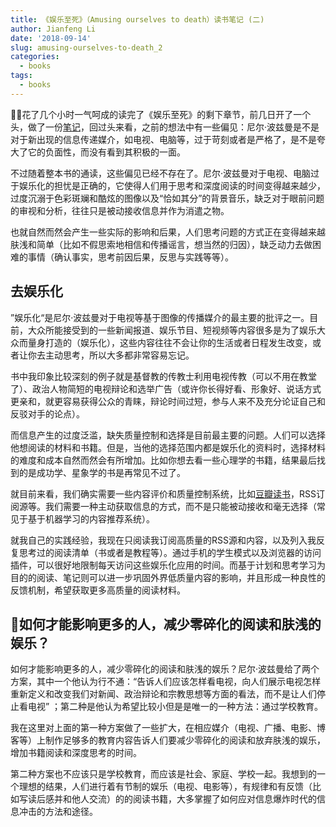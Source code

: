 ```yaml
---
title: 《娱乐至死》（Amusing ourselves to death）读书笔记 (二)
author: Jianfeng Li
date: '2018-09-14'
slug: amusing-ourselves-to-death_2
categories:
  - books
tags:
  - books
---
```


花了几个小时一气呵成的读完了《娱乐至死》的剩下章节，前几日开了一个头，做了一份[笔记](https://life2cloud.com/cn/2018/09/amusing-ourselves-to-death_1/)，回过头来看，之前的想法中有一些偏见：尼尔·波兹曼是不是对于新出现的信息传递媒介，如电视、电脑等，过于苛刻或者是严格了，是不是夸大了它的负面性，而没有看到其积极的一面。

不过随着整本书的通读，这些偏见已经不存在了。尼尔·波兹曼对于电视、电脑过于娱乐化的担忧是正确的，它使得人们用于思考和深度阅读的时间变得越来越少，过度沉溺于色彩斑斓和酷炫的图像以及“恰如其分”的背景音乐，缺乏对于眼前问题的审视和分析，往往只是被动接收信息并作为消遣之物。

也就自然而然会产生一些实际的影响和后果，人们思考问题的方式正在变得越来越肤浅和简单（比如不假思索地相信和传播谣言，想当然的归因），缺乏动力去做困难的事情（确认事实，思考前因后果，反思与实践等等）。

## 去娱乐化

”娱乐化“是尼尔·波兹曼对于电视等基于图像的传播媒介的最主要的批评之一。目前，大众所能接受到的一些新闻报道、娱乐节目、短视频等内容很多是为了娱乐大众而量身打造的（娱乐化），这些内容往往不会让你的生活或者日程发生改变，或者让你去主动思考，所以大多都非常容易忘记。

书中我印象比较深刻的例子就是基督教的传教士利用电视传教（可以不用在教堂了）、政治人物简短的电视辩论和选举广告（或许你长得好看、形象好、说话方式更亲和，就更容易获得公众的青睐，辩论时间过短，参与人来不及充分论证自己和反驳对手的论点）。

而信息产生的过度泛滥，缺失质量控制和选择是目前最主要的问题。人们可以选择他想阅读的材料和书籍。但是，当他的选择范围内都是娱乐化的资料时，选择材料的难度和成本自然而然会有所增加。比如你想去看一些心理学的书籍，结果最后找到的是成功学、星象学的书是再常见不过了。

就目前来看，我们确实需要一些内容评价和质量控制系统，比如[豆瓣读书](https://book.douban.com/)，RSS订阅源等。我们需要一种主动获取信息的方式，而不是只能被动接收和毫无选择（常见于基于机器学习的内容推荐系统）。

就我自己的实践经验，我现在只阅读我订阅高质量的RSS源和内容，以及列入我反复思考过的阅读清单（书或者是教程等）。通过手机的学生模式以及浏览器的访问插件，可以很好地限制每天访问这些娱乐化应用的时间。而基于计划和思考学习为目的的阅读、笔记则可以进一步巩固外界低质量内容的影响，并且形成一种良性的反馈机制，希望获取更多高质量的阅读材料。

## 如何才能影响更多的人，减少零碎化的阅读和肤浅的娱乐？

如何才能影响更多的人，减少零碎化的阅读和肤浅的娱乐？尼尔·波兹曼给了两个方案，其中一个他认为行不通：“告诉人们应该怎样看电视，向人们展示电视怎样重新定义和改变我们对新闻、政治辩论和宗教思想等方面的看法，而不是让人们停止看电视” ；第二种是他认为希望比较小但是是唯一的一种方法：通过学校教育。

我在这里对上面的第一种方案做了一些扩大，在相应媒介（电视、广播、电影、博客等）上制作足够多的教育内容告诉人们要减少零碎化的阅读和放弃肤浅的娱乐，增加书籍阅读和深度思考的时间。

第二种方案也不应该只是学校教育，而应该是社会、家庭、学校一起。我想到的一个理想的结果，人们进行着有节制的娱乐（电视、电影等），有规律和有反馈（比如写读后感并和他人交流）的的阅读书籍，大多掌握了如何应对信息爆炸时代的信息冲击的方法和途径。
